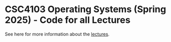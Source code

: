 # CSC4103 Operating Systems (Spring 2025) - Code for all Lectures

See here for more information about the [lectures][lectures].

[lectures]: https://teaching.hkaiser.org/spring2025/csc4103/

